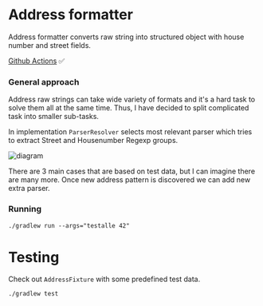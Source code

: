 # Address formatter

Address formatter converts raw string into structured object with house number and street fields.

[Github Actions](https://github.com/shpionka/address-formatter/actions) ✅

### General approach

Address raw strings can take wide variety of formats and it's a hard task to solve them all at the same time. 
Thus, I have decided to split complicated task into smaller sub-tasks.

In implementation `ParserResolver` selects most relevant parser which tries to extract Street and Housenumber Regexp 
groups.

![diagram](https://user-images.githubusercontent.com/9405042/92138751-14da6a80-ee0f-11ea-93a0-0a2cc435ea0c.png)

There are 3 main cases that are based on test data, but I can imagine there are many more. Once new address pattern is 
discovered we can add new extra parser.   


### Running

```
./gradlew run --args="testalle 42"
```

# Testing

Check out `AddressFixture` with some predefined test data.

```
./gradlew test
```
